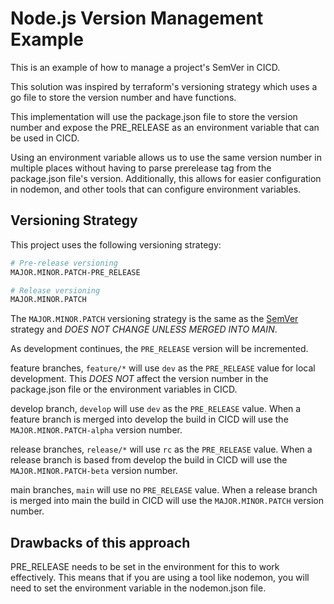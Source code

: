 # Node.js Version Management Example

This is an example of how to manage a project's SemVer in CICD.

This solution was inspired by terraform's versioning strategy which uses a go file to store the version number and have functions.

This implementation will use the package.json file to store the version number and expose the PRE_RELEASE as an environment variable that can be used in CICD.

Using an environment variable allows us to use the same version number in multiple places without having to parse prerelease tag from the package.json file's version. Additionally, this allows for easier configuration in nodemon, and other tools that can configure environment variables.

## Versioning Strategy

This project uses the following versioning strategy:

```bash
# Pre-release versioning
MAJOR.MINOR.PATCH-PRE_RELEASE

# Release versioning
MAJOR.MINOR.PATCH
```

The `MAJOR.MINOR.PATCH` versioning strategy is the same as the [SemVer](https://semver.org/) strategy and *DOES NOT CHANGE UNLESS MERGED INTO MAIN*.

As development continues, the `PRE_RELEASE` version will be incremented.

feature branches, `feature/*` will use `dev` as the `PRE_RELEASE` value for local development. This *DOES NOT* affect the version number in the package.json file or the environment variables in CICD.

develop branch, `develop` will use `dev` as the `PRE_RELEASE` value. When a feature branch is merged into develop the build in CICD will use the `MAJOR.MINOR.PATCH-alpha` version number.

release branches, `release/*` will use `rc` as the `PRE_RELEASE` value. When a release branch is based from develop the build in CICD will use the `MAJOR.MINOR.PATCH-beta` version number.

main branches, `main` will use no `PRE_RELEASE` value. When a release branch is merged into main the build in CICD will use the `MAJOR.MINOR.PATCH` version number.

## Drawbacks of this approach

PRE_RELEASE needs to be set in the environment for this to work effectively. This means that if you are using a tool like nodemon, you will need to set the environment variable in the nodemon.json file.

